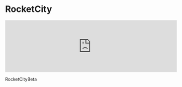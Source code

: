 # RocketCity
<html>

<iframe src="https://itch.io/embed/216276" height="167" width="552" frameborder="0"></iframe>

</html>


RocketCityBeta
